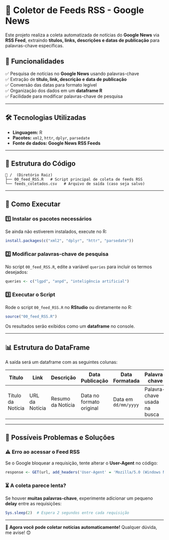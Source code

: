 # 📰 Coletor de Feeds RSS - Google News

Este projeto realiza a coleta automatizada de notícias do **Google News** via **RSS Feed**, extraindo **títulos, links, descrições e datas de publicação** para palavras-chave específicas.

## 📌 Funcionalidades

✅ Pesquisa de notícias no **Google News** usando palavras-chave  
✅ Extração de **título, link, descrição e data de publicação**  
✅ Conversão das datas para formato legível  
✅ Organização dos dados em um **dataframe R**  
✅ Facilidade para modificar palavras-chave de pesquisa  

---

## 🛠 Tecnologias Utilizadas

- **Linguagem:** R  
- **Pacotes:** `xml2`, `httr`, `dplyr`, `parsedate`  
- **Fonte de dados:** **Google News RSS Feeds**  

---

## 📂 Estrutura do Código

```
📁 /  (Diretório Raiz)
├── 00_feed_RSS.R   # Script principal de coleta de feeds RSS
└── feeds_coletados.csv   # Arquivo de saída (caso seja salvo)
```

---

## 🚀 Como Executar

### 1️⃣ **Instalar os pacotes necessários**

Se ainda não estiverem instalados, execute no R:

```r
install.packages(c("xml2", "dplyr", "httr", "parsedate"))
```

### 2️⃣ **Modificar palavras-chave de pesquisa**

No script `00_feed_RSS.R`, edite a variável `queries` para incluir os termos desejados:

```r
queries <- c("lgpd", "anpd", "inteligência artificial")
```

### 3️⃣ **Executar o Script**

Rode o script `00_feed_RSS.R` no **RStudio** ou diretamente no R:

```r
source("00_feed_RSS.R")
```

Os resultados serão exibidos como um **dataframe** no console.

---

## 📊 Estrutura do DataFrame

A saída será um dataframe com as seguintes colunas:

| Título | Link | Descrição | Data Publicação | Data Formatada | Palavra-chave |
|--------|------|-----------|----------------|----------------|---------------|
| Título da Notícia | URL da Notícia | Resumo da Notícia | Data no formato original | Data em `dd/mm/yyyy` | Palavra-chave usada na busca |

---

## 🛑 Possíveis Problemas e Soluções

### ⚠️ **Erro ao acessar o Feed RSS**
Se o Google bloquear a requisição, tente alterar o **User-Agent** no código:

```r
response <- GET(url, add_headers('User-Agent' = 'Mozilla/5.0 (Windows NT 10.0; Win64; x64) Chrome/91.0.4472.124 Safari/537.36'))
```

### ⏳ **A coleta parece lenta?**
Se houver **muitas palavras-chave**, experimente adicionar um pequeno **delay** entre as requisições:

```r
Sys.sleep(2)  # Espera 2 segundos entre cada requisição
```

---

🚀 **Agora você pode coletar notícias automaticamente!** Qualquer dúvida, me avise! 😊
